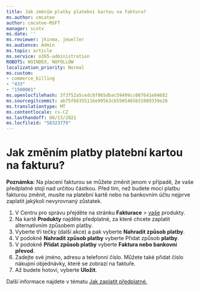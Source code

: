 ```yaml
---
title: Jak změním platby platební kartou na fakturu?
ms.author: cmcatee
author: cmcatee-MSFT
manager: scotv
ms.date: ''
ms.reviewer: jkinma, jmueller
ms.audience: Admin
ms.topic: article
ms.service: o365-administration
ROBOTS: NOINDEX, NOFOLLOW
localization_priority: Normal
ms.custom:
- commerce_billing
- "433"
- "1500001"
ms.openlocfilehash: 3f3f52a5cedc8f065dbac59499cc087641e84682
ms.sourcegitcommit: ab75f66355116e995b3cb5505465b31989339e28
ms.translationtype: MT
ms.contentlocale: cs-CZ
ms.lasthandoff: 08/13/2021
ms.locfileid: "58323779"
---
```

# <a name="how-do-i-change-from-credit-card-payments-to-invoice"></a>Jak změním platby platební kartou na fakturu?

**Poznámka:** Na placení fakturou se můžete změnit jenom v případě, že vaše předplatné stojí nad určitou částkou. Před tím, než budete moci platbu fakturou změnit, musíte na platební kartě nebo na bankovním účtu nejprve zaplatit jakýkoli nevyrovnaný zůstatek.

1. V Centru pro správu přejděte na stránku **Fakturace**  >  [vaše](https://go.microsoft.com/fwlink/p/?linkid=842054) produkty.
2. Na kartě **Produkty** najděte předplatné, za které chcete zaplatit alternativním způsobem platby.
3. Vyberte tři tečky (další akce) a pak vyberte **Nahradit způsob platby**.
4. V podokně **Nahradit způsob platby** vyberte Přidat způsob **platby**.
5. V podokně **Přidat způsob platby** vyberte **Faktura nebo bankovní převod**.
6. Zadejte své jméno, adresu a telefonní číslo. Můžete také přidat číslo nákupní objednávky, které se zobrazí na faktuře.
7. Až budete hotovi, vyberte **Uložit**.

Další informace najdete v tématu [Jak zaplatit předplatné.](https://docs.microsoft.com/microsoft-365/commerce/billing-and-payments/pay-for-your-subscription)